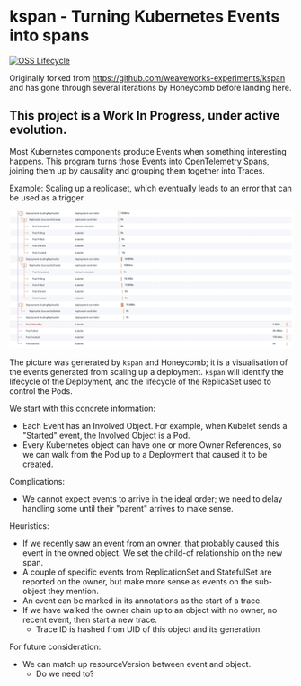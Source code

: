 # kspan - Turning Kubernetes Events into spans

[![OSS Lifecycle](https://img.shields.io/osslifecycle/honeycombio/kspan?color=success)](https://github.com/honeycombio/home/blob/main/honeycomb-oss-lifecycle-and-practices.md)

Originally forked from https://github.com/weaveworks-experiments/kspan and has gone through several iterations by Honeycomb before landing here.

## This project is a Work In Progress, under active evolution.

Most Kubernetes components produce Events when something interesting happens.
This program turns those Events into OpenTelemetry Spans, joining them up by causality and grouping them together into Traces.

Example: Scaling up a replicaset, which eventually leads to an error that can be used as a trigger.

![image](example.png)

The picture was generated by `kspan` and Honeycomb; it is a visualisation of the events generated from scaling up a deployment.
`kspan` will identify the lifecycle of the Deployment, and the lifecycle of the ReplicaSet used to control the Pods.

We start with this concrete information:
 - Each Event has an Involved Object. For example, when Kubelet sends a "Started" event, the Involved Object is a Pod.
 - Every Kubernetes object can have one or more Owner References, so we can walk from the Pod up to a Deployment that caused it to be created.

Complications:
 - We cannot expect events to arrive in the ideal order; we need to delay handling some until their "parent" arrives to make sense.

Heuristics:
 - If we recently saw an event from an owner, that probably caused this event in the owned object. We set the child-of relationship on the new span.
 - A couple of specific events from ReplicationSet and StatefulSet are reported on the owner, but make more sense as events on the sub-object they mention.
 - An event can be marked in its annotations as the start of a trace.
 - If we have walked the owner chain up to an object with no owner, no recent event, then start a new trace.
   - Trace ID is hashed from UID of this object and its generation.

For future consideration:
 - We can match up resourceVersion between event and object.
   - Do we need to?
